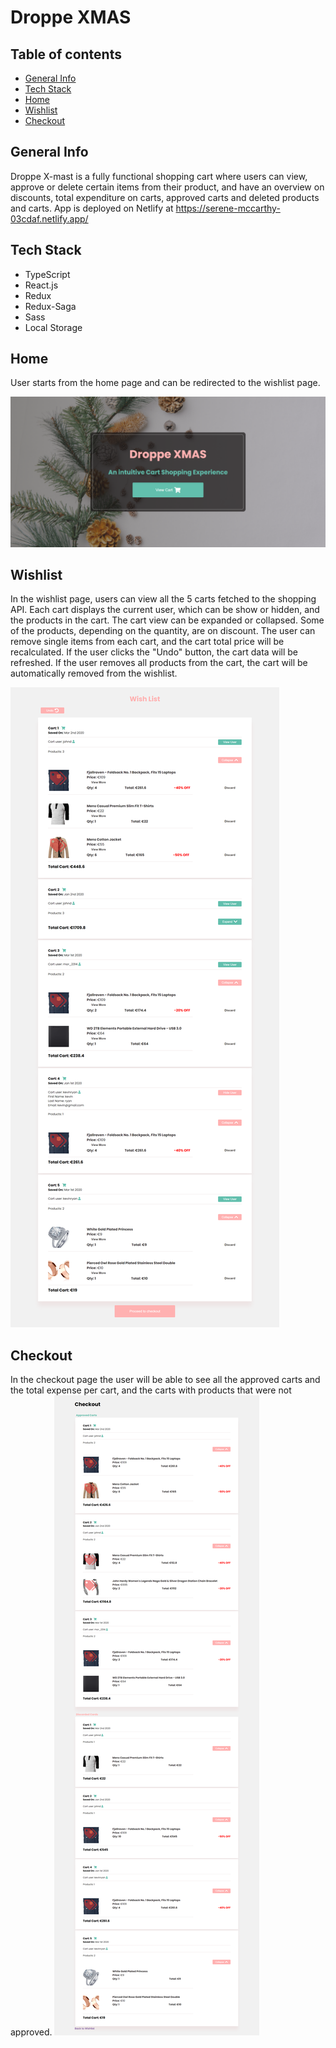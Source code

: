 # Droppe XMAS

## Table of contents

- [General Info](#General-Info)
- [Tech Stack](#tech-stack)
- [Home](#home)
- [Wishlist](#wishlist)
- [Checkout](#checkout)

## General Info

Droppe X-mast is a fully functional shopping cart where users can view, approve or delete certain items from their product, and have an overview on discounts, total expenditure on carts, approved carts and deleted products and carts. App is deployed on Netlify at https://serene-mccarthy-03cdaf.netlify.app/

## Tech Stack

- TypeScript
- React.js
- Redux
- Redux-Saga
- Sass
- Local Storage

## Home

User starts from the home page and can be redirected to the wishlist page.

![screenshot](./public/imgs/home.png)

## Wishlist

In the wishlist page, users can view all the 5 carts fetched to the shopping API. Each cart displays the current user, which can be show or hidden, and the products in the cart. The cart view can be expanded or collapsed. Some of the products, depending on the quantity, are on discount. The user can remove single items from each cart, and the cart total price will be recalculated. If the user clicks the "Undo" button, the cart data will be refreshed. If the user removes all products from the cart, the cart will be automatically removed from the wishlist.

![screenshot](./public/imgs/wishlist.png)

## Checkout

In the checkout page the user will be able to see all the approved carts and the total expense per cart, and the carts with products that were not approved.
![screenshot](./public/imgs/checkout.png)




